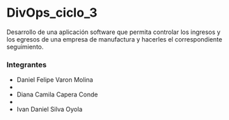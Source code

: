 # DivOps_ciclo_3
Desarrollo de una aplicación software que permita controlar los ingresos y los egresos de una empresa de manufactura y hacerles el correspondiente seguimiento.

### Integrantes
- Daniel Felipe Varon Molina
-
- Diana Camila Capera Conde
-
- Ivan Daniel Silva Oyola
